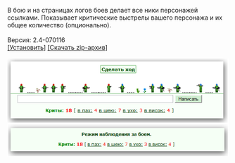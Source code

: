 В бою и на страницax логов боев делает все ники персонажей ссылками. Показывает критические выстрелы вашего персонажа и их общее количество (опционально).
<br>
<br>
Версия: 2.4-070116
<br>
[[Установить]](https://raw.githubusercontent.com/MyRequiem/comfortablePlayingInGW/master/separatedScripts/CritShotsAndLinksBtlLog/critShotsAndLinksBtlLog.user.js) [[Скачать zip-архив]](https://raw.githubusercontent.com/MyRequiem/comfortablePlayingInGW/master/separatedScripts/CritShotsAndLinksBtlLog/critShotsAndLinksBtlLog.user.js.zip)
<br>
<br>
![CritShotsAndLinksBtlLog](https://raw.githubusercontent.com/MyRequiem/comfortablePlayingInGW/master/imgs/CritShotsAndLinksBtlLog/screen.png)
<br>
